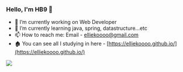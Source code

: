 ### Hello, I'm HB9 👋

- 🔭 I’m currently working on Web Developer
- 🌱 I’m currently learning java, spring, datastructure...etc
- 📫 How to reach me: Email - elliekoooo@gmail.com
- 🏚 You can see all I studying in here - [https://elliekoooo.github.io/](https://elliekoooo.github.io/)
<!-- - 😄 Pronouns: She/Her
- ⚡ Fun fact: ...
- 👯 I’m looking to collaborate on ... 
- 🤔 I’m looking for help with ...
- 💬 Ask me about ... -->

<!-- <a href="github.com/hanbyul9">
<img align="center" src="https://github-readme-stats.vercel.app/api/top-langs/?username=hanbyul9&&show_icons=true&theme=light&line-height=27"></a> -->
<a href="github.com/elliekoooo">
<img align="center" src="https://github-readme-stats.vercel.app/api?username=elliekoooo&&show_icons=true&theme=light&hide_langs_below=1"></a>

<div align="center">
